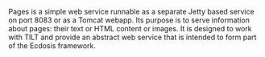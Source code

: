 Pages is a simple web service runnable as a separate Jetty based 
service on port 8083 or as a Tomcat webapp. Its purpose is to serve 
information about pages: their text or HTML content or images. It is 
designed to work with TILT and provide an abstract web service that is 
intended to form part of the Ecdosis framework.
